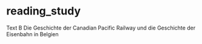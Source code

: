 # reading_study
Text B Die Geschichte der Canadian Pacific Railway und die Geschichte der Eisenbahn in Belgien
